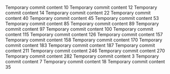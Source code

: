 Temporary commit content 10
Temporary commit content 12
Temporary commit content 14
Temporary commit content 22
Temporary commit content 40
Temporary commit content 45
Temporary commit content 53
Temporary commit content 85
Temporary commit content 89
Temporary commit content 97
Temporary commit content 100
Temporary commit content 115
Temporary commit content 126
Temporary commit content 157
Temporary commit content 158
Temporary commit content 170
Temporary commit content 183
Temporary commit content 187
Temporary commit content 211
Temporary commit content 246
Temporary commit content 270
Temporary commit content 282
Temporary commit content 3
Temporary commit content 7
Temporary commit content 18
Temporary commit content 35
